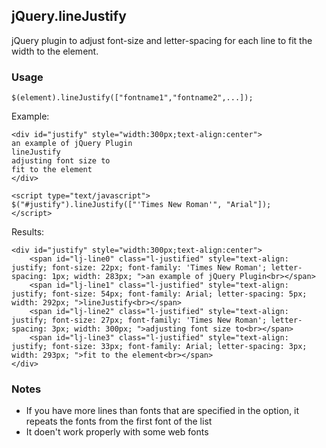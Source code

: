jQuery.lineJustify
----

jQuery plugin to adjust font-size and letter-spacing for each line to fit the width to the element.

### Usage
	$(element).lineJustify(["fontname1","fontname2",...]);
	
Example:

	<div id="justify" style="width:300px;text-align:center">
	an example of jQuery Plugin
	lineJustify
	adjusting font size to
	fit to the element
	</div>
	
	<script type="text/javascript">
	$("#justify").lineJustify(["'Times New Roman'", "Arial"]);
	</script>

Results:

	<div id="justify" style="width:300px;text-align:center">
		<span id="lj-line0" class="l-justified" style="text-align: justify; font-size: 22px; font-family: 'Times New Roman'; letter-spacing: 1px; width: 283px; ">an example of jQuery Plugin<br></span>
		<span id="lj-line1" class="l-justified" style="text-align: justify; font-size: 54px; font-family: Arial; letter-spacing: 5px; width: 292px; ">lineJustify<br></span>
		<span id="lj-line2" class="l-justified" style="text-align: justify; font-size: 27px; font-family: 'Times New Roman'; letter-spacing: 3px; width: 300px; ">adjusting font size to<br></span>
		<span id="lj-line3" class="l-justified" style="text-align: justify; font-size: 33px; font-family: Arial; letter-spacing: 3px; width: 293px; ">fit to the element<br></span>
	</div>
	
### Notes

- If you have more lines than fonts that are specified in the option, it repeats the fonts from the first font of the list
- It doen't work properly with some web fonts
